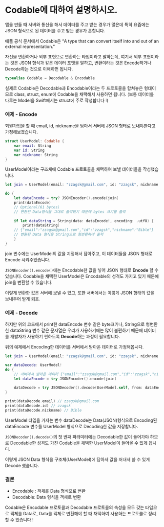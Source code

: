 # Codable에 대하여 설명하시오.

앱을 만들 때 서버와 통신을 해서 데이터를 주고 받는 경우가 많은데 특히 요즘에는 JSON 형식으로 된 데이터를 주고 받는 경우가 흔합니다.

애플 공식 문서에서 Codable은 “A type that can convert itself into and out of an external representation.”

자신을 변환하거나 외부 표현으로 변환하는 타입이라고 말하는데, 여기서 외부 표현이라는 것은 JSON 형식과 같은 데이터 포맷을 말하고, 변환이라는 것은 Encode하거나 Decode하는 것으로 이해하면 됩니다.

```swift
typealias Codable = Decodable & Encodable
```

실제로 Codable은 Decodable과 Encodable이라는 두 프로토콜을 합쳐놓은 형태이므로 class, struct, enum에 Codable을 채택해서 사용하면 됩니다.
(보통 데이터를 다루는 Model을 Swift에서는 struct에 주로 작성합니다 !)

### 예제 - Encode

회원가입을 할 때 email, id, nickname을 담아서 서버에 JSON 형태로 보내야한다고 가정해보겠습니다.

```swift
struct UserModel: Codable {
    var email: String
    var id: String
    var nickname: String
}
```

UserModel이라는 구조체에 Codable 프로토콜을 채택하여 보낼 데이터들을 작성했습니다.

```swift
let join = UserModel(email: "zzagsk@gmail.com", id: "zzagsk", nickname: "Bible")

do {
    let dataEncode = try? JSONEncoder().encode(join) 
    print(dataEncode)
    // Optional(61 bytes)
    // 변환된 Data형식을 그대로 출력했기 때문에 bytes 크기를 출력
    
    if let dataString = String(data: dataEncode!, encoding: .utf8) {
        print(dataString)
	// {"email":"zzagsk@gmail.com","id":"zzagsk","nickname":"Bible"}
	// 변환된 Data 형식을 String으로 형변환하여 출력
    }
}
```

join 변수에는 UserModel의 값을 지정해서 담아주고, 이 데이터들을 JSON 형태로 Encode 시켜주었습니다.

`JSONEncoder().encode()`에는 Encodable한 값을 넣어 JSON 형태로 **Encode** 할 수 있습니다.
Codable을 채택한 UserModel은 Encodable의 성격도 가지고 있기 때문에 join을 변환할 수 있습니다.

이렇게 변환한 값은 서버에 보낼 수 있고, 또한 서버에서는 이렇게 JSON 형태의 값을 보내주어 받게 되죠.

### 예제 - Decode

하지만 위의 코드에서 print한 dataEncode 변수 같은 byte크기나, String으로 형변환한 dataString 변수 같은 문자열은 우리가 사용하기에는 많이 불편하기 때문에 데이터를 개발자가 사용하기 편하도록 **Decode**하는 과정이 필요합니다.

위의 예제에서 Encoding한 데이터를 서버에서 받아온 데이터로 가정해봅시다.

```swift
let join = UserModel(email: "zzagsk@gmail.com", id: "zzagsk", nickname: "Bible")

var dataDecode: UserModel!
do {
    // 서버에서 받아온 데이터 {"email":"zzagsk@gmail.com","id":"zzagsk","nickname":"Bible"}
    let dataEncode = try JSONEncoder().encode(join)
    
    dataDecode = try JSONDecoder().decode(UserModel.self, from: dataEncode)
}

print(dataDecode.email) // zzagsk@gmail.com
print(dataDecode.id) // zzagsk
print(dataDecode.nickname) // Bible
```

UserModel 타입을 가지는 변수 dataDecode는 Data(JSON)형식으로 Encoding된 dataEncode 변수를 UserModel 형식으로 Decoding한 값을 저장합니다.

`JSONDecoder().decode()`의 첫 번째 파라미터에는 Decodable한 값이 들어가야 하므로 Decodable한 성격도 가진 Codable을 채택한 UserModel이 들어올 수 있게 됩니다.

이렇게 JSON Data 형식을 구조체(UserModel)에 담아서 값을 꺼내서 쓸 수 있게 Decode 했습니다.

### 결론

- Encodable : 객체를 Data 형식으로 변환
- Decodable: Data 형식을 객체로 변환

Codable은 Encodable 프로토콜과 Decodable 프로토콜의 속성을 모두 갖는 타입으로 객체를 Data로, Data를 객체로 변환해야 할 때 채택하여 사용하는 프로토콜로 정리할 수 있습니다 !
